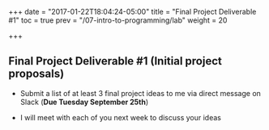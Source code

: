 +++
date = "2017-01-22T18:04:24-05:00"
title = "Final Project Deliverable #1"
toc = true
prev = "/07-intro-to-programming/lab"
weight = 20

+++

## Final Project Deliverable #1 (Initial project proposals)

- Submit a list of at least 3 final project ideas to me via direct message on Slack (**Due Tuesday September 25th**)

- I will meet with each of you next week to discuss your ideas
